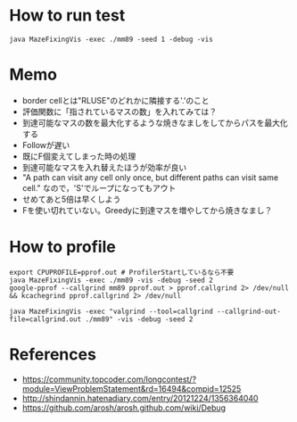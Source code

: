 # How to run test

```
java MazeFixingVis -exec ./mm89 -seed 1 -debug -vis
```

# Memo

* border cellとは"RLUSE"のどれかに隣接する'.'のこと
* 評価関数に「指されているマスの数」を入れてみては？
* 到達可能なマスの数を最大化するような焼きなましをしてからパスを最大化する
* Followが遅い
* 既にF個変えてしまった時の処理
* 到達可能なマスを入れ替えたほうが効率が良い
* "A path can visit any cell only once, but different paths can visit same cell." なので，'S'でループになってもアウト
* せめてあと5倍は早くしよう
* Fを使い切れていない。Greedyに到達マスを増やしてから焼きなまし？

# How to profile

```
export CPUPROFILE=pprof.out # ProfilerStartしているなら不要
java MazeFixingVis -exec ./mm89 -vis -debug -seed 2
google-pprof --callgrind mm89 pprof.out > pprof.callgrind 2> /dev/null && kcachegrind pprof.callgrind 2> /dev/null
```

```
java MazeFixingVis -exec "valgrind --tool=callgrind --callgrind-out-file=callgrind.out ./mm89" -vis -debug -seed 2
```

# References

* https://community.topcoder.com/longcontest/?module=ViewProblemStatement&rd=16494&compid=12525
* http://shindannin.hatenadiary.com/entry/20121224/1356364040
* https://github.com/arosh/arosh.github.com/wiki/Debug
